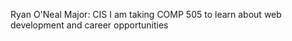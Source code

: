 Ryan O'Neal Major: CIS I am taking COMP 505 to learn about web development and career opportunities
